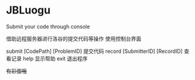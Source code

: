 # JBLuogu
Submit your code through console

借助远程服务器进行洛谷的提交代码等操作
使用控制台界面

submit [CodePath] [ProblemID] 提交代码
record [SubmitterID] [RecordID] 查看记录
help 显示帮助
exit 退出程序

~~有彩蛋哦~~
